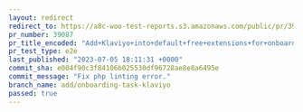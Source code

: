 ```yaml
---
layout: redirect
redirect_to: https://a8c-woo-test-reports.s3.amazonaws.com/public/pr/39087/e2e/index.html
pr_number: 39087
pr_title_encoded: "Add+Klaviyo+into+default+free+extensions+for+onboarding+task+list"
pr_test_type: e2e
last_published: "2023-07-05 18:11:31 +0000"
commit_sha: e004f90c3f84106b025530df96728ae8e8a6495e
commit_message: "Fix php linting error."
branch_name: add/onboarding-task-klaviyo
passed: true
---
```

